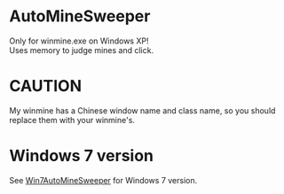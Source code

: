 AutoMineSweeper
===============

Only for winmine.exe on Windows XP!<br/>
Uses memory to judge mines and click.

CAUTION
===============

My winmine has a Chinese window name and class name, so you should replace them with your winmine's.

Windows 7 version
===============

See [Win7AutoMineSweeper](https://github.com/xfgryujk/Win7AutoMineSweeper) for Windows 7 version.
